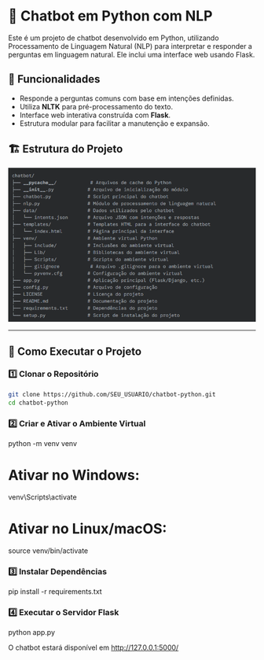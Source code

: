 # 🤖 Chatbot em Python com NLP

Este é um projeto de chatbot desenvolvido em Python, utilizando Processamento de Linguagem Natural (NLP) para interpretar e responder a perguntas em linguagem natural. Ele inclui uma interface web usando Flask.

## 📌 Funcionalidades

- Responde a perguntas comuns com base em intenções definidas.
- Utiliza **NLTK** para pré-processamento do texto.
- Interface web interativa construída com **Flask**.
- Estrutura modular para facilitar a manutenção e expansão.

## 🏗 Estrutura do Projeto

![](estrutura.png)

---

## 🚀 Como Executar o Projeto

### 1️⃣ Clonar o Repositório

```bash
git clone https://github.com/SEU_USUARIO/chatbot-python.git
cd chatbot-python
```

### 2️⃣ Criar e Ativar o Ambiente Virtual

python -m venv venv
# Ativar no Windows:
venv\Scripts\activate
# Ativar no Linux/macOS:
source venv/bin/activate

### 3️⃣ Instalar Dependências

pip install -r requirements.txt

### 4️⃣ Executar o Servidor Flask

python app.py

O chatbot estará disponível em http://127.0.0.1:5000/